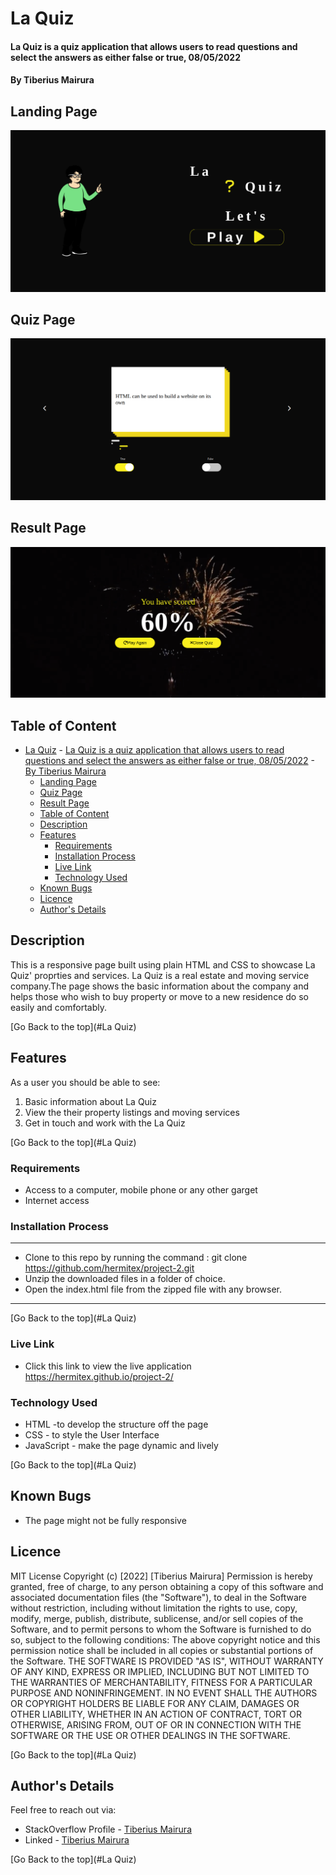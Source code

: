 # La Quiz
#### La Quiz is a quiz application that allows users to read questions and select the answers as either false or true, 08/05/2022

#### By Tiberius Mairura

## Landing Page
![image](./assets/images/landing-page.png)


## Quiz Page
![image](./assets/images/quiz-page.png)

## Result Page
![image](./assets/images/result-page.png)



## Table of Content
- [La Quiz](#la-quiz)
      - [La Quiz is a quiz application that allows users to read questions and select the answers as either false or true, 08/05/2022](#la-quiz-is-a-quiz-application-that-allows-users-to-read-questions-and-select-the-answers-as-either-false-or-true-08052022)
      - [By Tiberius Mairura](#by-tiberius-mairura)
  - [Landing Page](#landing-page)
  - [Quiz Page](#quiz-page)
  - [Result Page](#result-page)
  - [Table of Content](#table-of-content)
  - [Description](#description)
  - [Features](#features)
    - [Requirements](#requirements)
    - [Installation Process](#installation-process)
    - [Live Link](#live-link)
    - [Technology  Used](#technology--used)
  - [Known Bugs](#known-bugs)
  - [Licence](#licence)
  - [Author's Details](#authors-details)

## Description
<p>This is a responsive page built using plain HTML and CSS to showcase La Quiz' proprties and services. La Quiz is a real estate and moving service company.The page shows the basic information about the company and helps those who wish to buy property or move to a new residence do so easily and comfortably.</p>

[Go Back to the top](#La Quiz)

## Features
As a user you should be able to see:
1. Basic information about La Quiz
2. View the their property listings and moving services
3. Get in touch and work with the La Quiz

[Go Back to the top](#La Quiz)
 ###  Requirements
 * Access to  a computer, mobile phone or any other garget
 * Internet access
### Installation Process
****
* Clone to this repo by running the command : git clone https://github.com/hermitex/project-2.git
* Unzip the downloaded files in a folder of choice.
* Open the index.html file from the zipped file with any browser.
 ****
[Go Back to the top](#La Quiz)
### Live Link
- Click this link to view the live application https://hermitex.github.io/project-2/
### Technology  Used
* HTML -to develop the structure off the page
* CSS - to style the User Interface
* JavaScript - make the page dynamic and lively

[Go Back to the top](#La Quiz)
## Known Bugs
* The page might not be fully responsive

## Licence
MIT License
Copyright (c) [2022] [Tiberius Mairura]
Permission is hereby granted, free of charge, to any person obtaining a copy
of this software and associated documentation files (the "Software"), to deal
in the Software without restriction, including without limitation the rights
to use, copy, modify, merge, publish, distribute, sublicense, and/or sell
copies of the Software, and to permit persons to whom the Software is
furnished to do so, subject to the following conditions:
The above copyright notice and this permission notice shall be included in all
copies or substantial portions of the Software.
THE SOFTWARE IS PROVIDED "AS IS", WITHOUT WARRANTY OF ANY KIND, EXPRESS OR
IMPLIED, INCLUDING BUT NOT LIMITED TO THE WARRANTIES OF MERCHANTABILITY,
FITNESS FOR A PARTICULAR PURPOSE AND NONINFRINGEMENT. IN NO EVENT SHALL THE
AUTHORS OR COPYRIGHT HOLDERS BE LIABLE FOR ANY CLAIM, DAMAGES OR OTHER
LIABILITY, WHETHER IN AN ACTION OF CONTRACT, TORT OR OTHERWISE, ARISING FROM,
OUT OF OR IN CONNECTION WITH THE SOFTWARE OR THE USE OR OTHER DEALINGS IN THE
SOFTWARE.

[Go Back to the top](#La Quiz)

## Author's Details
Feel free to reach out via:
* StackOverflow Profile - [Tiberius Mairura](https://stackoverflow.com/users/11869442/tiberius)
* Linked - [Tiberius Mairura](https://www.linkedin.com/in/tiberius-mairura/)

[Go Back to the top](#La Quiz)
